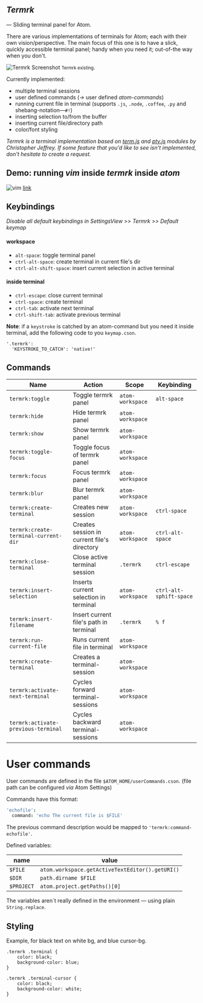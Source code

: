 
## *Termrk*
― Sliding terminal panel for Atom.

There are various implementations of terminals for Atom; each with their own
vision/perspective. The main focus of this one is to have a slick, quickly
accessible terminal panel; handy when you need it; out-of-the way when you
don't.

![Termrk Screenshot](https://github.com/romgrk/termrk/blob/master/static/out.gif?raw=true)
<small>Termrk existing.</small>

Currently implemented:
- multiple terminal sessions
- user defined commands (→ user defined *atom-commands*)
- running current file in terminal 
  (supports `.js`, `.node`, `.coffee`, `.py` and shebang-notation―`#!`)
- inserting selection to/from the buffer
- inserting current file/directory path
- color/font styling

*Termrk is a terminal implementation based on [term.js][term] and [pty.js][pty] modules by Christopher Jeffrey.*
*If some feature that you'd like to see isn't implemented, don't hesitate to create a request.*

## Demo: running *vim* inside *termrk* inside *atom*

![vim](http://raw.githubusercontent.com/romgrk/termrk/master/static/vim.gif?raw=true)
[link](http://raw.githubusercontent.com/romgrk/termrk/master/static/vim.gif?raw=true)

## Keybindings

*Disable all default keybindings in SettingsView >> Termrk >> Default keymap*

#### workspace

- `alt-space`:      toggle terminal panel
- `ctrl-alt-space`: create terminal in current file's dir
- `ctrl-alt-shift-space`: insert current selection in active terminal

#### inside terminal

- `ctrl-escape`:    close current terminal
- `ctrl-space`:     create terminal
- `ctrl-tab`:       activate next terminal
- `ctrl-shift-tab`: activate previous terminal

**Note**: if a `keystroke` is catched by an atom-command but you need it inside terminal, add the following code to you `keymap.cson`.

```
'.termrk':
  'KEYSTROKE_TO_CATCH': 'native!'
```

## Commands

| Name                                 | Action                                      | Scope            | Keybinding              |
| ----                                 | ----                                        | ----             | ----                    |
| `termrk:toggle`                      | Toggle termrk panel                         | `atom-workspace` | `alt-space`             |
| `termrk:hide`                        | Hide termrk panel                           | `atom-workspace` |                         |
| `termrk:show`                        | Show termrk panel                           | `atom-workspace` |                         |
| `termrk:toggle-focus`                | Toggle focus of termrk panel                | `atom-workspace` |                         |
| `termrk:focus`                       | Focus termrk panel                          | `atom-workspace` |                         |
| `termrk:blur`                        | Blur termrk panel                           | `atom-workspace` |                         |
| `termrk:create-terminal`             | Creates new session                         | `atom-workspace` | `ctrl-space`            |
| `termrk:create-terminal-current-dir` | Creates session in current file's directory | `atom-workspace` | `ctrl-alt-space`        |
| `termrk:close-terminal`              | Close active terminal session               | `.termrk`        | `ctrl-escape`           |
| `termrk:insert-selection`            | Inserts current selection in terminal       | `atom-workspace` | `ctrl-alt-sphift-space` |
| `termrk:insert-filename`             | Insert current file's path in terminal      | `.termrk`        | `% f`                   |
| `termrk:run-current-file`            | Runs current file in terminal               | `atom-workspace` |                         |
| `termrk:create-terminal`             | Creates a terminal-session                  | `atom-workspace` |                         |
| `termrk:activate-next-terminal`      | Cycles forward terminal-sessions            | `atom-workspace` |                         |
| `termrk:activate-previous-terminal`  | Cycles backward terminal-sessions           | `atom-workspace` |                         |

# User commands

User commands are defined in the file `$ATOM_HOME/userCommands.cson`.
(file path can be configured *via* Atom Settings)

Commands have this format:

```coffeescript
'echofile':
  command: 'echo The current file is $FILE'
```
The previous command description would be mapped to `'termrk:command-echofile'`.

Defined variables:

| name       | value                                           |
| --         | --                                              |
| `$FILE`    | `atom.workspace.getActiveTextEditor().getURI()` |
| `$DIR`     | `path.dirname $FILE`                            |
| `$PROJECT` | `atom.project.getPaths()[0]`                    |

The variables aren´t really defined in the environment — using plain `String.replace`.

## Styling

Example, for black text on white bg, and blue cursor-bg.

```less
.termrk .terminal {
    color: black;
    background-color: blue;
}

.termrk .terminal-cursor {
    color: black;
    background-color: white;
}
```

[term]: https://github.com/chjj/term.js
[pty]:  https://github.com/chjj/pty.js
<!-- lang: coffee -->
